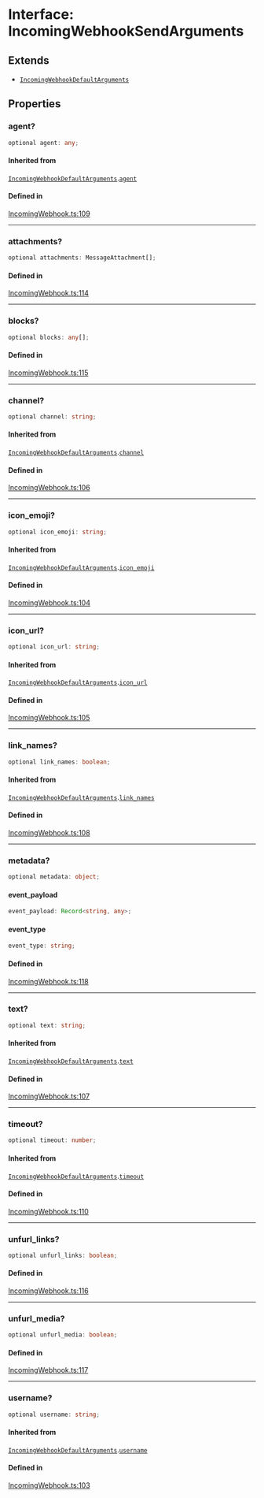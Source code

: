 # Interface: IncomingWebhookSendArguments

## Extends

- [`IncomingWebhookDefaultArguments`](Interface.IncomingWebhookDefaultArguments.md)

## Properties

### agent?

```ts
optional agent: any;
```

#### Inherited from

[`IncomingWebhookDefaultArguments`](Interface.IncomingWebhookDefaultArguments.md).[`agent`](Interface.IncomingWebhookDefaultArguments.md#agent)

#### Defined in

[IncomingWebhook.ts:109](https://github.com/slackapi/node-slack-sdk/blob/main/packages/webhook/src/IncomingWebhook.ts#L109)

***

### attachments?

```ts
optional attachments: MessageAttachment[];
```

#### Defined in

[IncomingWebhook.ts:114](https://github.com/slackapi/node-slack-sdk/blob/main/packages/webhook/src/IncomingWebhook.ts#L114)

***

### blocks?

```ts
optional blocks: any[];
```

#### Defined in

[IncomingWebhook.ts:115](https://github.com/slackapi/node-slack-sdk/blob/main/packages/webhook/src/IncomingWebhook.ts#L115)

***

### channel?

```ts
optional channel: string;
```

#### Inherited from

[`IncomingWebhookDefaultArguments`](Interface.IncomingWebhookDefaultArguments.md).[`channel`](Interface.IncomingWebhookDefaultArguments.md#channel)

#### Defined in

[IncomingWebhook.ts:106](https://github.com/slackapi/node-slack-sdk/blob/main/packages/webhook/src/IncomingWebhook.ts#L106)

***

### icon\_emoji?

```ts
optional icon_emoji: string;
```

#### Inherited from

[`IncomingWebhookDefaultArguments`](Interface.IncomingWebhookDefaultArguments.md).[`icon_emoji`](Interface.IncomingWebhookDefaultArguments.md#icon_emoji)

#### Defined in

[IncomingWebhook.ts:104](https://github.com/slackapi/node-slack-sdk/blob/main/packages/webhook/src/IncomingWebhook.ts#L104)

***

### icon\_url?

```ts
optional icon_url: string;
```

#### Inherited from

[`IncomingWebhookDefaultArguments`](Interface.IncomingWebhookDefaultArguments.md).[`icon_url`](Interface.IncomingWebhookDefaultArguments.md#icon_url)

#### Defined in

[IncomingWebhook.ts:105](https://github.com/slackapi/node-slack-sdk/blob/main/packages/webhook/src/IncomingWebhook.ts#L105)

***

### link\_names?

```ts
optional link_names: boolean;
```

#### Inherited from

[`IncomingWebhookDefaultArguments`](Interface.IncomingWebhookDefaultArguments.md).[`link_names`](Interface.IncomingWebhookDefaultArguments.md#link_names)

#### Defined in

[IncomingWebhook.ts:108](https://github.com/slackapi/node-slack-sdk/blob/main/packages/webhook/src/IncomingWebhook.ts#L108)

***

### metadata?

```ts
optional metadata: object;
```

#### event\_payload

```ts
event_payload: Record<string, any>;
```

#### event\_type

```ts
event_type: string;
```

#### Defined in

[IncomingWebhook.ts:118](https://github.com/slackapi/node-slack-sdk/blob/main/packages/webhook/src/IncomingWebhook.ts#L118)

***

### text?

```ts
optional text: string;
```

#### Inherited from

[`IncomingWebhookDefaultArguments`](Interface.IncomingWebhookDefaultArguments.md).[`text`](Interface.IncomingWebhookDefaultArguments.md#text)

#### Defined in

[IncomingWebhook.ts:107](https://github.com/slackapi/node-slack-sdk/blob/main/packages/webhook/src/IncomingWebhook.ts#L107)

***

### timeout?

```ts
optional timeout: number;
```

#### Inherited from

[`IncomingWebhookDefaultArguments`](Interface.IncomingWebhookDefaultArguments.md).[`timeout`](Interface.IncomingWebhookDefaultArguments.md#timeout)

#### Defined in

[IncomingWebhook.ts:110](https://github.com/slackapi/node-slack-sdk/blob/main/packages/webhook/src/IncomingWebhook.ts#L110)

***

### unfurl\_links?

```ts
optional unfurl_links: boolean;
```

#### Defined in

[IncomingWebhook.ts:116](https://github.com/slackapi/node-slack-sdk/blob/main/packages/webhook/src/IncomingWebhook.ts#L116)

***

### unfurl\_media?

```ts
optional unfurl_media: boolean;
```

#### Defined in

[IncomingWebhook.ts:117](https://github.com/slackapi/node-slack-sdk/blob/main/packages/webhook/src/IncomingWebhook.ts#L117)

***

### username?

```ts
optional username: string;
```

#### Inherited from

[`IncomingWebhookDefaultArguments`](Interface.IncomingWebhookDefaultArguments.md).[`username`](Interface.IncomingWebhookDefaultArguments.md#username)

#### Defined in

[IncomingWebhook.ts:103](https://github.com/slackapi/node-slack-sdk/blob/main/packages/webhook/src/IncomingWebhook.ts#L103)
